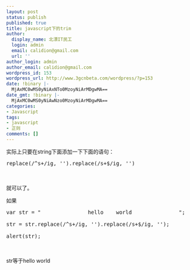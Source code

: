 ```yaml
---
layout: post
status: publish
published: true
title: javascript下的trim
author:
  display_name: 北漂IT民工
  login: admin
  email: calidion@gmail.com
  url: ''
author_login: admin
author_email: calidion@gmail.com
wordpress_id: 153
wordpress_url: http://www.3gcnbeta.com/wordpress/?p=153
date: !binary |-
  MjAxMC0wMS0yNiAxNTo0MzoyNiArMDgwMA==
date_gmt: !binary |-
  MjAxMC0wMS0yNiAwNzo0MzoyNiArMDgwMA==
categories:
- Javascript
tags:
- javascript
- 正则
comments: []
---
```

<p>实际上只要在string下面添加一下下面的语句：</p>
<pre name="code" class="js">
replace(/^s+/ig, '').replace(/s+$/ig, '')<br />
</pre><br />
就可以了。</p>
<p>如果 </p>
<pre name="code" class="js">
var str = "               hello    world               ";<br />
str = str.replace(/^s+/ig, '').replace(/s+$/ig, '');<br />
alert(str);<br />
</pre><br />
str等于hello   world</p>

